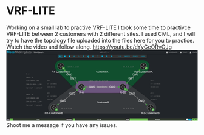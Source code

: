 # VRF-LITE
Working on a small lab to practive VRF-LITE
I took some time to practivce VRF-LITE between 2 customers with 2 different sites. 
I used CML, and I will try to have the topology file uploaded into the files here for you to practice. Watch the video and follow along. https://youtu.be/eYyGeORvOJg
![alt text](image.png)
Shoot me a message if you have any issues. 
